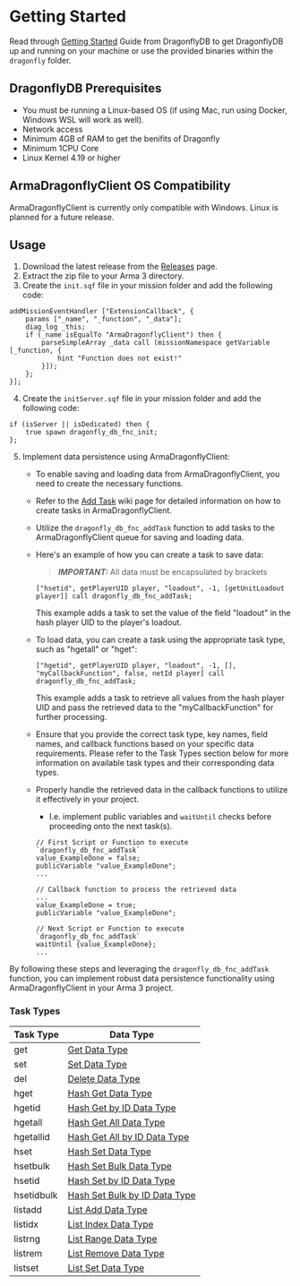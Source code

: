 # Getting Started

Read through [Getting Started](https://www.dragonflydb.io/docs/getting-started) Guide from DragonflyDB to get DragonflyDB up and running on your machine or use the provided binaries within the `dragonfly` folder.

## DragonflyDB Prerequisites
- You must be running a Linux-based OS (if using Mac, run using Docker, Windows WSL will work as well).
- Network access
- Minimum 4GB of RAM to get the benifits of Dragonfly
- Minimum 1CPU Core
- Linux Kernel 4.19 or higher

## ArmaDragonflyClient OS Compatibility

ArmaDragonflyClient is currently only compatible with Windows. Linux is planned for a future release.

## Usage

1. Download the latest release from the [Releases](https://github.com/jschmidt92/ArmaDragonflyClient/releases) page.
2. Extract the zip file to your Arma 3 directory.
3. Create the `init.sqf` file in your mission folder and add the following code:

```sqf
addMissionEventHandler ["ExtensionCallback", {
	params ["_name", "_function", "_data"];
	diag_log _this;
	if (_name isEqualTo "ArmaDragonflyClient") then {
		parseSimpleArray _data call (missionNamespace getVariable [_function, {
			hint "Function does not exist!"
		}]);
	};
}];
```

4. Create the `initServer.sqf` file in your mission folder and add the following code:

```sqf
if (isServer || isDedicated) then {
	true spawn dragonfly_db_fnc_init;
};
```

5. Implement data persistence using ArmaDragonflyClient:

   - To enable saving and loading data from ArmaDragonflyClient, you need to create the necessary functions.
   - Refer to the [Add Task](https://jschmidt92.github.io/ArmaDragonflyClient/#/main/addTask) wiki page for detailed information on how to create tasks in ArmaDragonflyClient.
   - Utilize the `dragonfly_db_fnc_addTask` function to add tasks to the ArmaDragonflyClient queue for saving and loading data.
   - Here's an example of how you can create a task to save data:
       > **_IMPORTANT:_** All data must be encapsulated by brackets

     ```sqf
     ["hsetid", getPlayerUID player, "loadout", -1, [getUnitLoadout player]] call dragonfly_db_fnc_addTask;
     ```

     This example adds a task to set the value of the field "loadout" in the hash player UID to the player's loadout.

   - To load data, you can create a task using the appropriate task type, such as "hgetall" or "hget":
     ```sqf
     ["hgetid", getPlayerUID player, "loadout", -1, [], "myCallbackFunction", false, netId player] call dragonfly_db_fnc_addTask;
     ```

     This example adds a task to retrieve all values from the hash player UID and pass the retrieved data to the "myCallbackFunction" for further processing.

   - Ensure that you provide the correct task type, key names, field names, and callback functions based on your specific data requirements. Please refer to the Task Types section below for more information on available task types and their corresponding data types.
   - Properly handle the retrieved data in the callback functions to utilize it effectively in your project.
       - I.e. implement public variables and `waitUntil` checks before proceeding onto the next task(s).
       ```sqf
       // First Script or Function to execute `dragonfly_db_fnc_addTask`
       value_ExampleDone = false;
       publicVariable "value_ExampleDone";
       ...

       // Callback function to process the retrieved data
       ...
       value_ExampleDone = true;
       publicVariable "value_ExampleDone";

       // Next Script or Function to execute `dragonfly_db_fnc_addTask`
       waitUntil {value_ExampleDone};
       ...
       ```

By following these steps and leveraging the `dragonfly_db_fnc_addTask` function, you can implement robust data persistence functionality using ArmaDragonflyClient in your Arma 3 project.

### Task Types

| Task Type  | Data Type                                                                                                |
| ---------- | -------------------------------------------------------------------------------------------------------- |
| get        | [Get Data Type](https://jschmidt92.github.io/ArmaDragonflyClient/#/generic/get)                          |
| set        | [Set Data Type](https://jschmidt92.github.io/ArmaDragonflyClient/#/generic/set)                          |
| del        | [Delete Data Type](https://jschmidt92.github.io/ArmaDragonflyClient/#/generic/delete)                    |
| hget       | [Hash Get Data Type](https://jschmidt92.github.io/ArmaDragonflyClient/#/hashes/hashGet)                  |
| hgetid     | [Hash Get by ID Data Type](https://jschmidt92.github.io/ArmaDragonflyClient/#/hashes/hashGetId)          |
| hgetall    | [Hash Get All Data Type](https://jschmidt92.github.io/ArmaDragonflyClient/#/hashes/hashGetAll)           |
| hgetallid  | [Hash Get All by ID Data Type](https://jschmidt92.github.io/ArmaDragonflyClient/#/hashes/hashGetAllId)   |
| hset       | [Hash Set Data Type](https://jschmidt92.github.io/ArmaDragonflyClient/#/hashes/hashSet)                  |
| hsetbulk   | [Hash Set Bulk Data Type](https://jschmidt92.github.io/ArmaDragonflyClient/#/hashes/hashSetBulk)         |
| hsetid     | [Hash Set by ID Data Type](https://jschmidt92.github.io/ArmaDragonflyClient/#/hashes/hashSetId)          |
| hsetidbulk | [Hash Set Bulk by ID Data Type](https://jschmidt92.github.io/ArmaDragonflyClient/#/hashes/hashSetBulkId) |
| listadd    | [List Add Data Type](https://jschmidt92.github.io/ArmaDragonflyClient/#/lists/listAdd)                   |
| listidx    | [List Index Data Type](https://jschmidt92.github.io/ArmaDragonflyClient/#/lists/listGet)                 |
| listrng    | [List Range Data Type](https://jschmidt92.github.io/ArmaDragonflyClient/#/lists/listLoad)                |
| listrem    | [List Remove Data Type](https://jschmidt92.github.io/ArmaDragonflyClient/#/lists/listRemove)             |
| listset    | [List Set Data Type](https://jschmidt92.github.io/ArmaDragonflyClient/#/lists/listSet)                   |
